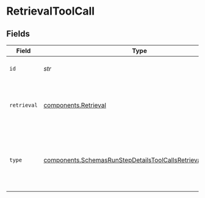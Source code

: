 # RetrievalToolCall


## Fields

| Field                                                                                                                                        | Type                                                                                                                                         | Required                                                                                                                                     | Description                                                                                                                                  |
| -------------------------------------------------------------------------------------------------------------------------------------------- | -------------------------------------------------------------------------------------------------------------------------------------------- | -------------------------------------------------------------------------------------------------------------------------------------------- | -------------------------------------------------------------------------------------------------------------------------------------------- |
| `id`                                                                                                                                         | *str*                                                                                                                                        | :heavy_check_mark:                                                                                                                           | The ID of the tool call object.                                                                                                              |
| `retrieval`                                                                                                                                  | [components.Retrieval](../../models/components/retrieval.md)                                                                                 | :heavy_check_mark:                                                                                                                           | For now, this is always going to be an empty object.                                                                                         |
| `type`                                                                                                                                       | [components.SchemasRunStepDetailsToolCallsRetrievalObjectType](../../models/components/schemasrunstepdetailstoolcallsretrievalobjecttype.md) | :heavy_check_mark:                                                                                                                           | The type of tool call. This is always going to be `retrieval` for this type of tool call.                                                    |